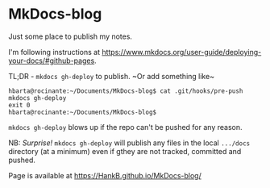 # MkDocs-blog

Just some place to publish my notes.

I'm following instructions at <https://www.mkdocs.org/user-guide/deploying-your-docs/#github-pages>.

TL;DR - `mkdocs gh-deploy` to publish. ~Or add something like~

```text
hbarta@rocinante:~/Documents/MkDocs-blog$ cat .git/hooks/pre-push
mkdocs gh-deploy
exit 0
hbarta@rocinante:~/Documents/MkDocs-blog$ 
```

`mkdocs gh-deploy` blows up if the repo can't be pushed for any reason.

NB: *Surprise!* `mkdocs gh-deploy` will publish any files in the local `.../docs` directory (at a minimum) even if gthey are not tracked, committed and pushed.

Page is available at <https://HankB.github.io/MkDocs-blog/>
